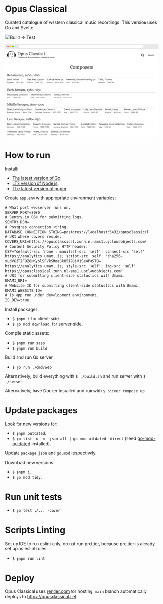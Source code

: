 # Opus Classical

Curated catalogue of western classical music recordings. This version uses Go and Svelte.

[![Build → Test](https://github.com/Droidion/opus-classical-golang/actions/workflows/build.yml/badge.svg)](https://github.com/Droidion/opus-classical-golang/actions/workflows/build.yml)

![screenshot](screenshot.webp)

# How to run

Install:

- [The latest version of Go](https://go.dev/dl/).
- [LTS version of Node.js](https://nodejs.org/en/download/).
- [The latest version of pnpm](https://pnpm.io/installation).

Create `app.env` with appropriate environment variables:

```dotenv
# What port webserver runs on.
SERVER_PORT=8080
# Sentry.io DSN for submitting logs.
SENTRY_DSN=
# Postgres connection string.
DATABASE_CONNECTION_STRING=postgres://localhost:5432/opusclassical
# URI where covers reside.
COVERS_URI=https://opusclassical.zunh.nl-ams1.upcloudobjects.com/
# Content Security Policy HTTP header.
CSP="default-src 'none'; manifest-src 'self'; connect-src 'self' https://analytics.umami.is; script-src 'self' 'sha256-xLdVGiTIFOZ8NKyolSFVkSMoa8kH5I7GjV1Se4PuSTQ=' https://analytics.umami.is; style-src 'self'; img-src 'self' https://opusclassical.zunh.nl-ams1.upcloudobjects.com"
# URI for submitting client-side statustics with Umami.
UMAMI_URI=
# Website ID for submitting client-side statustics with Umami.
UMAMI_WEBSITE_ID=
# Is app run under development environment.
IS_DEV=true
```

Install packages:

- `$ pnpm i` for client-side.
- `$ go mod download`. for server-side.

Compile static assets:

- `$ pnpm run sass`
- `$ pnpm run build`

Build and run Go server

- `$ go run ./cmd/web`

Alternatively, build everything with `$ ./build.sh` and run server with `$ ./server`.

Alternatively, have Docker installed and run with `$ docker compose up`.

# Update packages

Look for new versions for:

- `$ pnpm outdated`.
- `$ go list -u -m -json all | go-mod-outdated -direct` (need [go-mod-outdated](https://github.com/psampaz/go-mod-outdated) installed).

Update `package.json` and `go.mod` respectively.

Download new versions:

- `$ pnpm i`.
- `$ go mod tidy`.

# Run unit tests

- `$ go test ./... -cover`

# Scripts Linting

Set up IDE to run eslint only, do not run prettier, because prettier is already set up as eslint rules.

- `$ pnpm run lint`

# Deploy

Opus Classical uses [render.com](https://render.com) for hosting. `main` branch automatically deploys to https://opusclassical.net